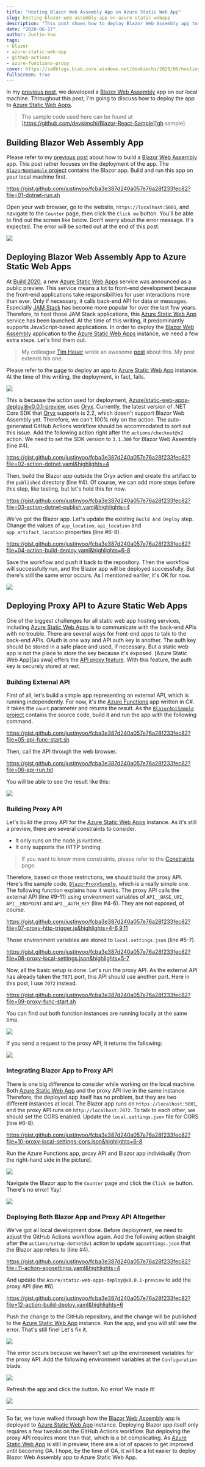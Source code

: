 ```yaml
---
title: "Hosting Blazor Web Assembly App on Azure Static Web App"
slug: hosting-blazor-web-assembly-app-on-azure-static-webapp
description: "This post shows how to deploy Blazor Web Assembly app to Azure Static Web App instance, as well as integrate Azure Functions as a proxy API."
date: "2020-06-17"
author: Justin-Yoo
tags:
- blazor
- azure-static-web-app
- github-actions
- azure-functions-proxy
cover: https://sa0blogs.blob.core.windows.net/devkimchi/2020/06/hosting-blazor-web-assembly-app-on-azure-static-webapp-00.png
fullscreen: true
---
```


In my [previous post][post prev], we developed a [Blazor Web Assembly][blazor wasm] app on our local machine. Throughout this post, I'm going to discuss how to deploy the app to [Azure Static Web Apps][az swa].

> The sample code used here can be found at [https://github.com/devkimchi/Blazor-React-Sample][gh sample].


## Building Blazor Web Assembly App ##

Please refer to my [previous post][post prev] about how to build a [Blazor Web Assembly][blazor wasm] app. This post rather focuses on the deployment of the app. The [`BlazorNpmSample` project][gh sample blazor] contains the Blazor app. Build and run this app on your local machine first.

https://gist.github.com/justinyoo/fcba3e387d240a057e76a28f233fec82?file=01-dotnet-run.sh

Open your web browser, go to the website, `https://localhost:5001`, and navigate to the `Counter` page, then click the `Click me` button. You'll be able to find out the screen like below. Don't worry about the error message. It's expected. The error will be sorted out at the end of this post.

![][image-01]


## Deploying Blazor Web Assembly App to Azure Static Web Apps ##

At [Build 2020][build 2020], a new [Azure Static Web Apps][az swa] service was announced as a public preview. This service means a lot to front-end development because the front-end applications take responsibilities for user interactions more than ever. Only if necessary, it calls back-end API for data or messages. Especially [JAM Stack][jamstack] has become more popular for over the last few years. Therefore, to host those JAM Stack applications, this [Azure Static Web App][az swa] service has been launched. At the time of this writing, it predominantly supports JavaScript-based applications. In order to deploy the [Blazor Web Assembly][blazor wasm] application to the [Azure Static Web Apps][az swa] instance, we need a few extra steps. Let's find them out.

> My colleague [Tim Heuer][tim twitter] wrote an awesome [post][tim post] about this. My post extends his one.

Please refer to the [page][az swa build] to deploy an app to [Azure Static Web App][az swa] instance. At the time of this writing, the deployment, in fact, fails.

![][image-02]

This is because the action used for deployment, [Azure/static-web-apps-deploy@v0.0.1-preview][az swa action], uses [Oryx][oryx]. Currently, the latest version of .NET Core SDK that [Oryx][oryx] supports is 2.2, which doesn't support Blazor Web Assembly yet. Therefore, we can't 100% rely on the action. The auto-generated GitHub Actions workflow should be accommodated to sort out this issue. Add the following action right after the `actions/checkout@v2` action. We need to set the SDK version to `3.1.300` for Blazor Web Assembly (line #4).

https://gist.github.com/justinyoo/fcba3e387d240a057e76a28f233fec82?file=02-action-dotnet.yaml&highlights=4

Then, build the Blazor app outside the Oryx action and create the artifact to the `published` directory (line #4). Of course, we can add more steps before this step, like testing, but let's hold this for now.

https://gist.github.com/justinyoo/fcba3e387d240a057e76a28f233fec82?file=03-action-dotnet-publish.yaml&highlights=4

We've got the Blazor app. Let's update the existing `Build And Deploy` step. Change the values of `app_location`, `api_location` and `app_artifact_location` properties (line #6-8).

https://gist.github.com/justinyoo/fcba3e387d240a057e76a28f233fec82?file=04-action-build-deploy.yaml&highlights=6-8

Save the workflow and push it back to the repository. Then the workflow will successfully run, and the Blazor app will be deployed successfully. But there's still the same error occurs. As I mentioned earlier, it's OK for now.

![][image-03]


## Deploying Proxy API to Azure Static Web Apps ##

One of the biggest challenges for all static web app hosting services, including [Azure Static Web Apps][az swa] is to communicate with the back-end APIs with no trouble. There are several ways for front-end apps to talk to the back-end APIs. OAuth is one way and API auth key is another. The auth key should be stored in a safe place and used, if necessary. But a static web app is not the place to store the key because it's exposed. [Azure Static Web App][as swa] offers the [API proxy feature][az swa api]. With this feature, the auth key is securely stored at rest.


### Building External API ###

First of all, let's build a simple app representing an external API, which is running independently. For now, it's the [Azure Functions][az func] app written in C#. It takes the `count` parameter and returns the result. As the [`BlazorApiSample` project][gh sample api] contains the source code, build it and run the app with the following command.

https://gist.github.com/justinyoo/fcba3e387d240a057e76a28f233fec82?file=05-api-func-start.sh

Then, call the API through the web browser.

https://gist.github.com/justinyoo/fcba3e387d240a057e76a28f233fec82?file=06-api-run.txt

You will be able to see the result like this:

![][image-04]


### Building Proxy API ###

Let's build the proxy API for the [Azure Static Web Apps][az swa] instance. As it's still a preview, there are several constraints to consider.

* It only runs on the node.js runtime.
* It only supports the HTTP binding.

> If you want to know more constraints, please refer to the [Constraints][az swa api constraints] page.

Therefore, based on those restrictions, we should build the proxy API. Here's the sample code, [`BlazorProxySample`][gh sample proxy], which is a really simple one. The following function explains how it works. The proxy API calls the external API (line #9-11) using environment variables of `API__BASE_URI`, `API__ENDPOINT` and `API__AUTH_KEY` (line #4-6). They are not exposed, of course.

https://gist.github.com/justinyoo/fcba3e387d240a057e76a28f233fec82?file=07-proxy-http-trigger.js&highlights=4-6,9,11

Those environment variables are stored to `local.settings.json` (line #5-7).

https://gist.github.com/justinyoo/fcba3e387d240a057e76a28f233fec82?file=08-proxy-local-settings.json&highlights=5-7

Now, all the basic setup is done. Let's run the proxy API. As the external API has already taken the `7071` port, this API should use another port. Here in this post, I use `7072` instead.

https://gist.github.com/justinyoo/fcba3e387d240a057e76a28f233fec82?file=09-proxy-func-start.sh

You can find out both function instances are running locally at the same time.

![][image-05]

If you send a request to the proxy API, it returns the following:

![][image-06]


### Integrating Blazor App to Proxy API ###

There is one big difference to consider while working on the local machine. Both [Azure Static Web App][az swa] and the proxy API live in the same instance. Therefore, the deployed app itself has no problem, but they are two different instances at local. The Blazor app runs on `https://localhost:5001`, and the proxy API runs on `http://localhost:7072`. To talk to each other, we should set the CORS enabled. Update the `local.settings.json` file for CORS (line #6-8).

https://gist.github.com/justinyoo/fcba3e387d240a057e76a28f233fec82?file=10-proxy-local-settings-cors.json&highlights=6-8

Run the Azure Functions app, proxy API and Blazor app individually (from the right-hand side in the picture).

![][image-07]

Navigate the Blazor app to the `Counter` page and click the `Click me` button. There's no error! Yay!

![][image-08]


### Deploying Both Blazor App and Proxy API Altogether ###

We've got all local development done. Before deployment, we need to adjust the GitHub Actions workflow again. Add the following action straight after the `actions/setup-dotnet@v1` action to update `appsettings.json` that the Blazor app refers to (line #4).

https://gist.github.com/justinyoo/fcba3e387d240a057e76a28f233fec82?file=11-action-appsettings.yaml&highlights=4

And update the `Azure/static-web-apps-deploy@v0.0.1-preview` to add the proxy API (line #6).

https://gist.github.com/justinyoo/fcba3e387d240a057e76a28f233fec82?file=12-action-build-deploy.yaml&highlights=6

Push the change to the GitHub repository, and the change will be published to the [Azure Static Web App][az swa] instance. Run the app, and you will still see the error. That's still fine! Let's fix it.

![][image-09]

The error occurs because we haven't set up the environment variables for the proxy API. Add the following environment variables at the `Configuration` blade.

![][image-10]

Refresh the app and click the button. No error! We made it!

![][image-11]

---

So far, we have walked through how the [Blazor Web Assembly][blazor wasm] app is deployed to [Azure Static Web App][az swa] instance. Deploying Blazor app itself only requires a few tweaks on the GitHub Actions workflow. But deploying the proxy API requires more than that, which is a bit complicating. As [Azure Static Web App][az swa] is still in preview, there are a lot of spaces to get improved until becoming GA. I hope, by the time of GA, it will be a lot easier to deploy Blazor Web Assembly app to Azure Static Web App.


[image-01]: https://sa0blogs.blob.core.windows.net/devkimchi/2020/06/hosting-blazor-web-assembly-app-on-azure-static-webapp-01.png
[image-02]: https://sa0blogs.blob.core.windows.net/devkimchi/2020/06/hosting-blazor-web-assembly-app-on-azure-static-webapp-02.png
[image-03]: https://sa0blogs.blob.core.windows.net/devkimchi/2020/06/hosting-blazor-web-assembly-app-on-azure-static-webapp-03.png
[image-04]: https://sa0blogs.blob.core.windows.net/devkimchi/2020/06/hosting-blazor-web-assembly-app-on-azure-static-webapp-04.png
[image-05]: https://sa0blogs.blob.core.windows.net/devkimchi/2020/06/hosting-blazor-web-assembly-app-on-azure-static-webapp-05.png
[image-06]: https://sa0blogs.blob.core.windows.net/devkimchi/2020/06/hosting-blazor-web-assembly-app-on-azure-static-webapp-06.png
[image-07]: https://sa0blogs.blob.core.windows.net/devkimchi/2020/06/hosting-blazor-web-assembly-app-on-azure-static-webapp-07.png
[image-08]: https://sa0blogs.blob.core.windows.net/devkimchi/2020/06/hosting-blazor-web-assembly-app-on-azure-static-webapp-08.png
[image-09]: https://sa0blogs.blob.core.windows.net/devkimchi/2020/06/hosting-blazor-web-assembly-app-on-azure-static-webapp-09.png
[image-10]: https://sa0blogs.blob.core.windows.net/devkimchi/2020/06/hosting-blazor-web-assembly-app-on-azure-static-webapp-10.png
[image-11]: https://sa0blogs.blob.core.windows.net/devkimchi/2020/06/hosting-blazor-web-assembly-app-on-azure-static-webapp-11.png

[gh sample]: https://github.com/devkimchi/Blazor-React-Sample
[gh sample blazor]: https://github.com/devkimchi/Blazor-React-Sample/tree/master/BlazorNpmSample
[gh sample api]: https://github.com/devkimchi/Blazor-React-Sample/tree/master/BlazorApiSample
[gh sample proxy]: https://github.com/devkimchi/Blazor-React-Sample/tree/master/BlazorProxySample

[post prev]: /2020/06/10/adding-react-components-to-blazor-webassembly-app-by-nodejs/

[blazor wasm]: https://docs.microsoft.com/aspnet/core/blazor/?view=aspnetcore-3.1&WT.mc_id=devkimchicom-blog-juyoo#blazor-webassembly

[az swa]: https://docs.microsoft.com/azure/static-web-apps/overview?WT.mc_id=devkimchicom-blog-juyoo
[az swa build]: https://docs.microsoft.com/azure/static-web-apps/getting-started?tabs=vanilla-javascript&WT.mc_id=devkimchicom-blog-juyoo
[az swa action]: https://github.com/Azure/static-web-apps-deploy
[az swa api]: https://docs.microsoft.com/azure/static-web-apps/apis?WT.mc_id=devkimchicom-blog-juyoo
[az swa api constraints]: https://docs.microsoft.com/azure/static-web-apps/apis?WT.mc_id=devkimchicom-blog-juyoo#constraints

[az func]: https://docs.microsoft.com/azure/azure-functions/functions-overview?WT.mc_id=devkimchicom-blog-juyoo

[build 2020]: https://mybuild.microsoft.com/?WT.mc_id=devkimchicom-blog-juyoo
[jamstack]: https://jamstack.org/
[oryx]: https://github.com/microsoft/Oryx

[tim twitter]: https://twitter.com/timheuer
[tim post]: https://timheuer.com/blog/hosting-blazor-in-azure-static-web-apps/
